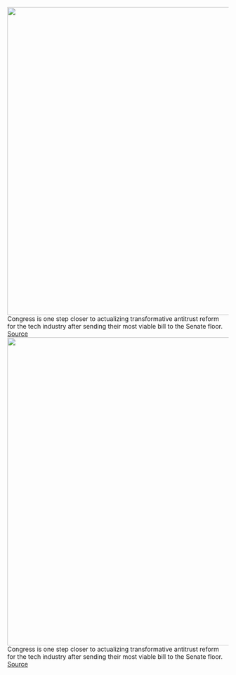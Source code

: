 <img src='https://cdn.vox-cdn.com/thumbor/sg1TC8DBLDX_rDDljvrTV36GgS4=/0x0:4229x2819/1200x800/filters:focal(1777x1072:2453x1748)/cdn.vox-cdn.com/uploads/chorus_image/image/70413294/1365492770.0.jpg' width='700px' /><br/>
Congress is one step closer to actualizing transformative antitrust reform for the tech industry after sending their most viable bill to the Senate floor.
<a href='https://www.theverge.com/2022/1/20/22893641/antitrust-big-tech-reform-amazon-google-apple-klobuchar-grassley'> Source <a/><img src='https://cdn.vox-cdn.com/thumbor/sg1TC8DBLDX_rDDljvrTV36GgS4=/0x0:4229x2819/1200x800/filters:focal(1777x1072:2453x1748)/cdn.vox-cdn.com/uploads/chorus_image/image/70413294/1365492770.0.jpg' width='700px' /><br/>
Congress is one step closer to actualizing transformative antitrust reform for the tech industry after sending their most viable bill to the Senate floor.
<a href='https://www.theverge.com/2022/1/20/22893641/antitrust-big-tech-reform-amazon-google-apple-klobuchar-grassley'> Source <a/>